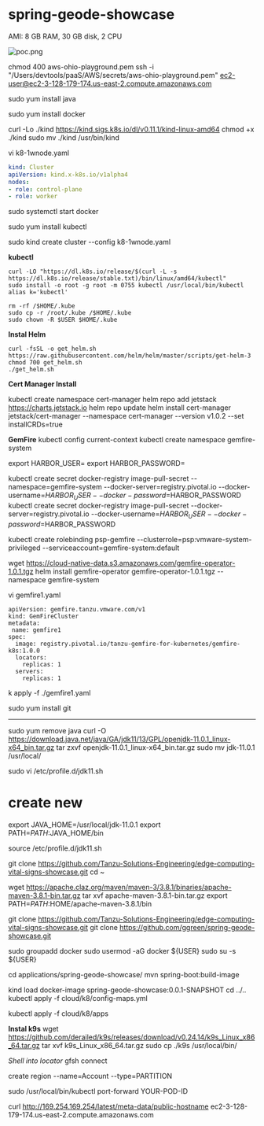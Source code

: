 # spring-geode-showcase
AMI: 8 GB RAM, 30 GB disk, 2 CPU

![poc.png](docs/images/poc.png)

chmod 400 aws-ohio-playground.pem
ssh -i "/Users/devtools/paaS/AWS/secrets/aws-ohio-playground.pem"  ec2-user@ec2-3-128-179-174.us-east-2.compute.amazonaws.com

sudo yum install java

sudo yum install docker

curl -Lo ./kind https://kind.sigs.k8s.io/dl/v0.11.1/kind-linux-amd64
chmod +x ./kind
sudo mv ./kind /usr/bin/kind


vi k8-1wnode.yaml


```yaml
kind: Cluster
apiVersion: kind.x-k8s.io/v1alpha4
nodes:
- role: control-plane
- role: worker

```

sudo systemctl start docker

sudo yum install  kubectl

sudo kind create cluster  --config k8-1wnode.yaml




**kubectl**

    curl -LO "https://dl.k8s.io/release/$(curl -L -s https://dl.k8s.io/release/stable.txt)/bin/linux/amd64/kubectl"
    sudo install -o root -g root -m 0755 kubectl /usr/local/bin/kubectl
    alias k='kubectl'

    rm -rf /$HOME/.kube
    sudo cp -r /root/.kube /$HOME/.kube
    sudo chown -R $USER $HOME/.kube


**Instal Helm**

    curl -fsSL -o get_helm.sh https://raw.githubusercontent.com/helm/helm/master/scripts/get-helm-3
    chmod 700 get_helm.sh
    ./get_helm.sh

**Cert Manager Install**

kubectl create namespace cert-manager
helm repo add jetstack https://charts.jetstack.io
helm repo update
helm install cert-manager jetstack/cert-manager --namespace cert-manager  --version v1.0.2 --set installCRDs=true


**GemFire**
kubectl config current-context
kubectl create namespace gemfire-system

export HARBOR_USER=
export HARBOR_PASSWORD=


kubectl create secret docker-registry image-pull-secret --namespace=gemfire-system --docker-server=registry.pivotal.io --docker-username=$HARBOR_USER --docker-password=$HARBOR_PASSWORD
kubectl create secret docker-registry image-pull-secret --docker-server=registry.pivotal.io --docker-username=$HARBOR_USER --docker-password=$HARBOR_PASSWORD


kubectl create rolebinding psp-gemfire --clusterrole=psp:vmware-system-privileged --serviceaccount=gemfire-system:default


wget https://cloud-native-data.s3.amazonaws.com/gemfire-operator-1.0.1.tgz
helm install gemfire-operator gemfire-operator-1.0.1.tgz --namespace gemfire-system


vi gemfire1.yaml
```
apiVersion: gemfire.tanzu.vmware.com/v1
kind: GemFireCluster
metadata:
 name: gemfire1
spec:     
  image: registry.pivotal.io/tanzu-gemfire-for-kubernetes/gemfire-k8s:1.0.0
  locators:           
    replicas: 1                   
  servers:
    replicas: 1     
```

k apply -f ./gemfire1.yaml

sudo yum install git

----
sudo yum remove java
curl -O https://download.java.net/java/GA/jdk11/13/GPL/openjdk-11.0.1_linux-x64_bin.tar.gz
tar zxvf openjdk-11.0.1_linux-x64_bin.tar.gz
sudo mv jdk-11.0.1 /usr/local/

sudo vi /etc/profile.d/jdk11.sh

# create new
export JAVA_HOME=/usr/local/jdk-11.0.1
export PATH=$PATH:$JAVA_HOME/bin

source /etc/profile.d/jdk11.sh


git clone https://github.com/Tanzu-Solutions-Engineering/edge-computing-vital-signs-showcase.git
cd ~

wget https://apache.claz.org/maven/maven-3/3.8.1/binaries/apache-maven-3.8.1-bin.tar.gz
tar xvf apache-maven-3.8.1-bin.tar.gz
export PATH=$PATH:$HOME/apache-maven-3.8.1/bin

git clone https://github.com/Tanzu-Solutions-Engineering/edge-computing-vital-signs-showcase.git
git clone https://github.com/ggreen/spring-geode-showcase.git



sudo groupadd docker
sudo usermod -aG docker ${USER}
sudo su -s ${USER}


cd applications/spring-geode-showcase/
mvn spring-boot:build-image


kind load docker-image spring-geode-showcase:0.0.1-SNAPSHOT
cd ../..
kubectl apply -f cloud/k8/config-maps.yml

kubectl apply -f cloud/k8/apps


**Instal k9s**
wget https://github.com/derailed/k9s/releases/download/v0.24.14/k9s_Linux_x86_64.tar.gz
tar xvf k9s_Linux_x86_64.tar.gz
sudo cp ./k9s /usr/local/bin/


*Shell into locator*
gfsh
connect

create region --name=Account --type=PARTITION

sudo /usr/local/bin/kubectl port-forward YOUR-POD-ID

curl http://169.254.169.254/latest/meta-data/public-hostname
ec2-3-128-179-174.us-east-2.compute.amazonaws.com


